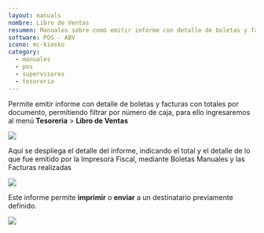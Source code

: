 ```yaml
---
layout: manuals
nombre: Libro de Ventas
resumen: Manuales sobre como emitir informe con detalle de boletas y facturas con totales por documento.
software: POS - ABV
icono: mc-kiosko
category:
  - manuales
  - pos
  - supervisores
  - tesoreria
---
```

Permite emitir informe con detalle de boletas y facturas con totales por documento, permitiendo filtrar por número de caja, para ello ingresaremos al menú **Tesoreria** > **Libro de Ventas**

<p class="centrado"><img src="{{site.baseurl}}/docs/pos/img/libro/1.png"></p>

Aquí se despliega el detalle del informe, indicando el total y el detalle de lo que fue emitido por la Impresora Fiscal, mediante Boletas Manuales y las Facturas realizadas

<p class="centrado"><img src="{{site.baseurl}}/docs/pos/img/libro/2.png"></p>

Este informe permite **imprimir** o **enviar** a un destinatario previamente definido.

<p class="centrado"><img src="{{site.baseurl}}/docs/pos/img/libro/3.png"></p>